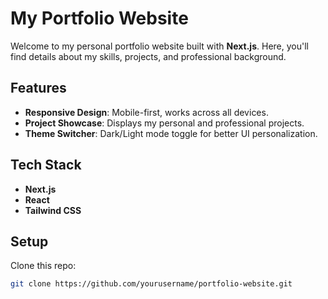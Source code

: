 # My Portfolio Website

Welcome to my personal portfolio website built with **Next.js**. Here, you'll find details about my skills, projects, and professional background.

## Features

- **Responsive Design**: Mobile-first, works across all devices.
- **Project Showcase**: Displays my personal and professional projects.
- **Theme Switcher**: Dark/Light mode toggle for better UI personalization.

## Tech Stack

- **Next.js**
- **React**
- **Tailwind CSS**

## Setup

Clone this repo:

```bash
git clone https://github.com/yourusername/portfolio-website.git
